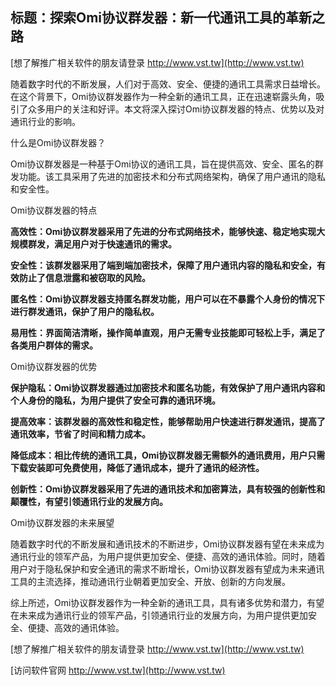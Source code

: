 ## **标题：探索Omi协议群发器：新一代通讯工具的革新之路**

[想了解推广相关软件的朋友请登录 http://www.vst.tw](http://www.vst.tw)

随着数字时代的不断发展，人们对于高效、安全、便捷的通讯工具需求日益增长。在这个背景下，Omi协议群发器作为一种全新的通讯工具，正在迅速崭露头角，吸引了众多用户的关注和好评。本文将深入探讨Omi协议群发器的特点、优势以及对通讯行业的影响。

什么是Omi协议群发器？

Omi协议群发器是一种基于Omi协议的通讯工具，旨在提供高效、安全、匿名的群发功能。该工具采用了先进的加密技术和分布式网络架构，确保了用户通讯的隐私和安全性。

Omi协议群发器的特点

**高效性：Omi协议群发器采用了先进的分布式网络技术，能够快速、稳定地实现大规模群发，满足用户对于快速通讯的需求。**

**安全性：该群发器采用了端到端加密技术，保障了用户通讯内容的隐私和安全，有效防止了信息泄露和被窃取的风险。**

**匿名性：Omi协议群发器支持匿名群发功能，用户可以在不暴露个人身份的情况下进行群发通讯，保护了用户的隐私权。**

**易用性：界面简洁清晰，操作简单直观，用户无需专业技能即可轻松上手，满足了各类用户群体的需求。**

Omi协议群发器的优势

**保护隐私：Omi协议群发器通过加密技术和匿名功能，有效保护了用户通讯内容和个人身份的隐私，为用户提供了安全可靠的通讯环境。**

**提高效率：该群发器的高效性和稳定性，能够帮助用户快速进行群发通讯，提高了通讯效率，节省了时间和精力成本。**

**降低成本：相比传统的通讯工具，Omi协议群发器无需额外的通讯费用，用户只需下载安装即可免费使用，降低了通讯成本，提升了通讯的经济性。**

**创新性：Omi协议群发器采用了先进的通讯技术和加密算法，具有较强的创新性和颠覆性，有望引领通讯行业的发展方向。**

Omi协议群发器的未来展望

随着数字时代的不断发展和通讯技术的不断进步，Omi协议群发器有望在未来成为通讯行业的领军产品，为用户提供更加安全、便捷、高效的通讯体验。同时，随着用户对于隐私保护和安全通讯的需求不断增长，Omi协议群发器有望成为未来通讯工具的主流选择，推动通讯行业朝着更加安全、开放、创新的方向发展。

综上所述，Omi协议群发器作为一种全新的通讯工具，具有诸多优势和潜力，有望在未来成为通讯行业的领军产品，引领通讯行业的发展方向，为用户提供更加安全、便捷、高效的通讯体验。

[想了解推广相关软件的朋友请登录 http://www.vst.tw](http://www.vst.tw)


[访问软件官网 http://www.vst.tw](http://www.vst.tw)
